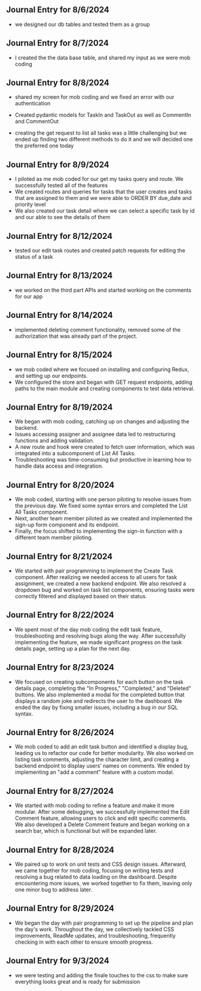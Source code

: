 ## Journal Entry for 8/6/2024

-   we designed our db tables and tested them as a group

## Journal Entry for 8/7/2024

-   I created the the data base table, and shared my input as we were mob coding

## Journal Entry for 8/8/2024

-   shared my screen for mob coding and we fixed an error with our authentication
-   Created pydantic models for TaskIn and TaskOut as well as CommentIn and CommentOut

-   creating the get request to list all tasks was a little challenging but we ended up finding two different methods to do it and we will decided one the preferred one today

## Journal Entry for 8/9/2024

-   I piloted as me mob coded for our get my tasks query and route. We successfully tested all of the features
-   We created routes and queries for tasks that the user creates and tasks that are assigned to them and we were able to ORDER BY due_date and priority level
-   We also created our task detail where we can select a specific task by id and our able to see the details of them

## Journal Entry for 8/12/2024

-   tested our edit task routes and created patch requests for editing the status of a task

## Journal Entry for 8/13/2024

-   we worked on the third part APIs and started working on the comments for our app

## Journal Entry for 8/14/2024

-   implemented deleting comment functionality, removed some of the authorization that was already part of the project.

## Journal Entry for 8/15/2024

-   we mob coded where we focused on installing and configuring Redux, and setting up our endpoints.
-   We configured the store and began with GET request endpoints, adding paths to the main module and creating components to test data retrieval.

## Journal Entry for 8/19/2024

-   We began with mob coding, catching up on changes and adjusting the backend.
-   Issues accessing assigner and assignee data led to restructuring functions and adding validation.
-   A new route and hook were created to fetch user information, which was integrated into a subcomponent of List All Tasks.
-   Troubleshooting was time-consuming but productive in learning how to handle data access and integration.

## Journal Entry for 8/20/2024

-   We mob coded, starting with one person piloting to resolve issues from the previous day. We fixed some syntax errors and completed the List All Tasks component.
-   Next, another team member piloted as we created and implemented the sign-up form component and its endpoint.
-   Finally, the focus shifted to implementing the sign-in function with a different team member piloting.

## Journal Entry for 8/21/2024

-   We started with pair programming to implement the Create Task component. After realizing we needed access to all users for task assignment, we created a new backend endpoint. We also resolved a dropdown bug and worked on task list components, ensuring tasks were correctly filtered and displayed based on their status.

## Journal Entry for 8/22/2024

-   We spent most of the day mob coding the edit task feature, troubleshooting and resolving bugs along the way. After successfully implementing the feature, we made significant progress on the task details page, setting up a plan for the next day.

## Journal Entry for 8/23/2024

-   We focused on creating subcomponents for each button on the task details page, completing the "In Progress," "Completed," and "Deleted" buttons. We also implemented a modal for the completed button that displays a random joke and redirects the user to the dashboard. We ended the day by fixing smaller issues, including a bug in our SQL syntax.

## Journal Entry for 8/26/2024

-   We mob coded to add an edit task button and identified a display bug, leading us to refactor our code for better modularity. We also worked on listing task comments, adjusting the character limit, and creating a backend endpoint to display users’ names on comments. We ended by implementing an "add a comment" feature with a custom modal.

## Journal Entry for 8/27/2024

-   We started with mob coding to refine a feature and make it more modular. After some debugging, we successfully implemented the Edit Comment feature, allowing users to click and edit specific comments. We also developed a Delete Comment feature and began working on a search bar, which is functional but will be expanded later.

## Journal Entry for 8/28/2024

-   We paired up to work on unit tests and CSS design issues. Afterward, we came together for mob coding, focusing on writing tests and resolving a bug related to data loading on the dashboard. Despite encountering more issues, we worked together to fix them, leaving only one minor bug to address later.

## Journal Entry for 8/29/2024

-   We began the day with pair programming to set up the pipeline and plan the day's work. Throughout the day, we collectively tackled CSS improvements, ReadMe updates, and troubleshooting, frequently checking in with each other to ensure smooth progress.

## Journal Entry for 9/3/2024

-   we were testing and adding the finale touches to the css to make sure everything looks great and is ready for submission
